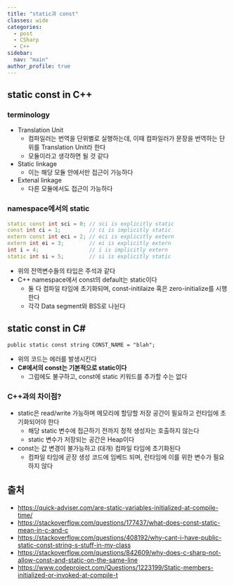 ```yaml
---
title: "static과 const"
classes: wide
categories: 
  - post
  - CSharp
  - C++
sidebar:
  nav: "main"
author_profile: true
---
```


## static const in C++

### terminology
* Translation Unit
  * 컴파일러는 번역을 단위별로 실행하는데, 이때 컴파일러가 문장을 번역하는 단위를 Translation Unit라 한다
  * 모듈이라고 생각하면 될 것 같다
* Static linkage
  * 이는 해당 모듈 안에서만 접근이 가능하다
* Extenal linkage
  * 다른 모듈에서도 접근이 가능하다

### namespace에서의 static

```c++
static const int sci = 0; // sci is explicitly static
const int ci = 1;         // ci is implicitly static
extern const int eci = 2; // eci is explicitly extern
extern int ei = 3;        // ei is explicitly extern
int i = 4;                // i is implicitly extern
static int si = 5;        // si is explicitly static
```
* 위의 전역변수들의 타입은 주석과 같다
* C++ namespace에서 const의 default는 static이다
  * 둘 다 컴파일 타임에 초기화되며, const-initilaize 혹은 zero-initialize를 시행한다
  * 각각 Data segment와 BSS로 나뉜다

## static const in C#

```CSharp
public static const string CONST_NAME = "blah";
```

* 위의 코드는 에러를 발생시킨다
* **C#에서의 const는 기본적으로 static이다**
  * 그럼에도 불구하고, const에 static 키워드를 추가할 수는 없다

### C++과의 차이점?
* static은 read/write 가능하며 메모리에 할당할 저장 공간이 필요하고 런타임에 초기화되어야 한다
  * 해당 static 변수에 접근하기 전까지 정적 생성자는 호출하지 않는다
  * static 변수가 저장되는 공간은 Heap이다
* const는 값 변경이 불가능하고 (대개) 컴파일 타임에 초기화된다
  * 컴파일 타임에 곧장 생성 코드에 임베드 되며, 런타임에 이를 위한 변수가 필요하지 않다

## 출처   
* <https://quick-adviser.com/are-static-variables-initialized-at-compile-time/>
* <https://stackoverflow.com/questions/177437/what-does-const-static-mean-in-c-and-c>
* <https://stackoverflow.com/questions/408192/why-cant-i-have-public-static-const-string-s-stuff-in-my-class>
* <https://stackoverflow.com/questions/842609/why-does-c-sharp-not-allow-const-and-static-on-the-same-line>
* <https://www.codeproject.com/Questions/1223199/Static-members-initialized-or-invoked-at-compile-t>
